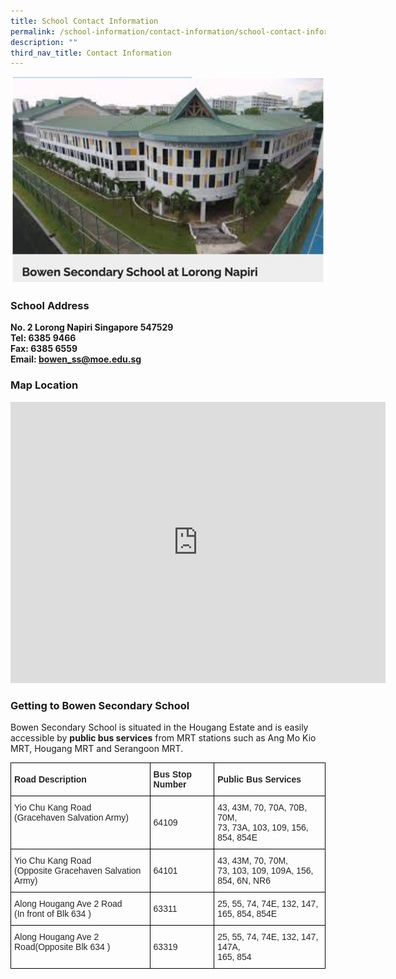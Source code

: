 ```yaml
---
title: School Contact Information
permalink: /school-information/contact-information/school-contact-information/
description: ""
third_nav_title: Contact Information
---
```

![](/images/About%20Bowen/Our%20Heritage/bowen.png)
### School Address

**No. 2 Lorong Napiri Singapore 547529**  
**Tel: 6385 9466**  
**Fax: 6385 6559**<br>
**Email:&nbsp;bowen_ss@moe.edu.sg**

### Map Location
<iframe tabindex="0" aria-hidden="false" allowfullscreen="" style="border:0;" frameborder="0" height="450" width="600" src="https://www.google.com/maps/embed?pb=!1m18!1m12!1m3!1d3988.6776176326216!2d103.87546031419117!3d1.3701169990007291!2m3!1f0!2f0!3f0!3m2!1i1024!2i768!4f13.1!3m3!1m2!1s0x31da17687b3e76c9%3A0x6d046fc63c2658ee!2sBowen%20Secondary%20School!5e0!3m2!1sen!2ssg!4v1608700247269!5m2!1sen!2ssg"></iframe>


### Getting to Bowen Secondary School

Bowen Secondary School is situated in the Hougang Estate and is easily accessible by&nbsp;**public bus services**&nbsp;from MRT stations such as Ang Mo Kio MRT, Hougang MRT and Serangoon MRT.

<style type="text/css">
.tg  {border-collapse:collapse;border-spacing:0;}
.tg td{border-color:black;border-style:solid;border-width:1px;font-family:Arial, sans-serif;font-size:14px;
  overflow:hidden;padding:10px 5px;word-break:normal;}
.tg th{border-color:black;border-style:solid;border-width:1px;font-family:Arial, sans-serif;font-size:14px;
  font-weight:normal;overflow:hidden;padding:10px 5px;word-break:normal;}
.tg .tg-hbq2{color:#252525;text-align:left;vertical-align:top}
.tg .tg-2kzq{color:#252525;text-align:left;vertical-align:middle}
.tg .tg-oq4r{color:#252525;font-weight:bold;text-align:left;vertical-align:middle}
</style>
<table class="tg">
<thead>
  <tr>
    <th class="tg-oq4r"><span style="color:inherit;background-color:transparent">Road Description</span></th>
    <th class="tg-oq4r"><span style="color:inherit;background-color:transparent">Bus Stop Number</span></th>
    <th class="tg-oq4r"><span style="color:inherit;background-color:transparent">Public Bus Services</span></th>
  </tr>
</thead>
<tbody>
  <tr>
    <td class="tg-hbq2">Yio Chu Kang Road <br>(Gracehaven Salvation Army)</td>
    <td class="tg-2kzq"><span style="color:inherit;background-color:transparent">64109</span></td>
    <td class="tg-hbq2">43, 43M, 70, 70A, 70B, 70M, <br>73, 73A, 103, 109, 156, 854, 854E</td>
  </tr>
  <tr>
    <td class="tg-hbq2">Yio Chu Kang Road <br>(Opposite Gracehaven Salvation Army)</td>
    <td class="tg-2kzq"><span style="color:inherit;background-color:transparent">64101</span></td>
    <td class="tg-hbq2">43, 43M, 70, 70M, <br>73, 103, 109, 109A, 156, 854, 6N, NR6</td>
  </tr>
  <tr>
    <td class="tg-2kzq"><span style="color:inherit;background-color:transparent">Along Hougang Ave 2 Road</span><br>(In front of Blk 634 )<br></td>
    <td class="tg-2kzq"><span style="color:inherit;background-color:transparent">63311 </span></td>
    <td class="tg-2kzq"><span style="color:inherit;background-color:transparent">25, 55, 74, 74E, 132, 147,</span><br><span style="color:inherit;background-color:transparent">165, 854, 854E </span></td>
  </tr>
  <tr>
    <td class="tg-hbq2">Along Hougang Ave 2 Road(Opposite Blk 634 )</td>
    <td class="tg-2kzq"><span style="color:inherit;background-color:transparent">63319 </span></td>
    <td class="tg-2kzq"><span style="color:inherit;background-color:transparent">25, 55, 74, 74E, 132, 147, 147A,</span><br><span style="color:inherit;background-color:transparent">165, 854 </span></td>
  </tr>
</tbody>
</table>

